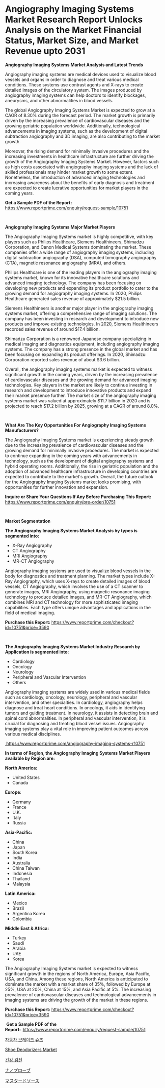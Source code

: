 <p><h1>Angiography Imaging Systems Market Research Report Unlocks Analysis on the Market Financial Status, Market Size, and Market Revenue upto 2031</h1></p><p><strong>Angiography Imaging Systems Market Analysis and Latest Trends</strong></p>
<p><p>Angiography imaging systems are medical devices used to visualize blood vessels and organs in order to diagnose and treat various medical conditions. These systems use contrast agents and X-rays to create detailed images of the circulatory system. The images produced by angiography imaging systems can help doctors to identify blockages, aneurysms, and other abnormalities in blood vessels.</p><p>The global Angiography Imaging Systems Market is expected to grow at a CAGR of 8.30% during the forecast period. The market growth is primarily driven by the increasing prevalence of cardiovascular diseases and the growing geriatric population worldwide. Additionally, technological advancements in imaging systems, such as the development of digital subtraction angiography and 3D imaging, are also contributing to the market growth.</p><p>Moreover, the rising demand for minimally invasive procedures and the increasing investments in healthcare infrastructure are further driving the growth of the Angiography Imaging Systems Market. However, factors such as high costs associated with angiography imaging systems and the lack of skilled professionals may hinder market growth to some extent. Nonetheless, the introduction of advanced imaging technologies and increasing awareness about the benefits of early diagnosis and treatment are expected to create lucrative opportunities for market players in the coming years.</p></p>
<p><strong>Get a Sample PDF of the Report:&nbsp;</strong> <a href="https://www.reportprime.com/enquiry/request-sample/10751">https://www.reportprime.com/enquiry/request-sample/10751</a></p>
<p>&nbsp;</p>
<p><strong>Angiography Imaging Systems Major Market Players</strong></p>
<p><p>The Angiography Imaging Systems market is highly competitive, with key players such as Philips Healthcare, Siemens Healthineers, Shimadzu Corporation, and Canon Medical Systems dominating the market. These companies offer a wide range of angiography imaging systems, including digital subtraction angiography (DSA), computed tomography angiography (CTA), magnetic resonance angiography (MRA), and others.</p><p>Philips Healthcare is one of the leading players in the angiography imaging systems market, known for its innovative healthcare solutions and advanced imaging technology. The company has been focusing on developing new products and expanding its product portfolio to cater to the growing demand for angiography imaging systems. In 2020, Philips Healthcare generated sales revenue of approximately $21.5 billion.</p><p>Siemens Healthineers is another major player in the angiography imaging systems market, offering a comprehensive range of imaging solutions. The company has been investing in research and development to introduce new products and improve existing technologies. In 2020, Siemens Healthineers recorded sales revenue of around $17.4 billion.</p><p>Shimadzu Corporation is a renowned Japanese company specializing in medical imaging and diagnostics equipment, including angiography imaging systems. The company has a strong presence in the global market and has been focusing on expanding its product offerings. In 2020, Shimadzu Corporation reported sales revenue of about $3.6 billion.</p><p>Overall, the angiography imaging systems market is expected to witness significant growth in the coming years, driven by the increasing prevalence of cardiovascular diseases and the growing demand for advanced imaging technologies. Key players in the market are likely to continue investing in research and development to introduce innovative products and expand their market presence further. The market size of the angiography imaging systems market was valued at approximately $11.7 billion in 2020 and is projected to reach $17.2 billion by 2025, growing at a CAGR of around 8.0%.</p></p>
<p>&nbsp;</p>
<p><strong>What Are The Key Opportunities For Angiography Imaging Systems Manufacturers?</strong></p>
<p><p>The Angiography Imaging Systems market is experiencing steady growth due to the increasing prevalence of cardiovascular diseases and the growing demand for minimally invasive procedures. The market is expected to continue expanding in the coming years with advancements in technology, such as the development of digital angiography systems and hybrid operating rooms. Additionally, the rise in geriatric population and the adoption of advanced healthcare infrastructure in developing countries are expected to contribute to the market's growth. Overall, the future outlook for the Angiography Imaging Systems market looks promising, with opportunities for further innovation and expansion.</p></p>
<p><strong>Inquire or Share Your Questions If Any Before Purchasing This Report:</strong> <a href="https://www.reportprime.com/enquiry/pre-order/10751">https://www.reportprime.com/enquiry/pre-order/10751</a></p>
<p>&nbsp;</p>
<p><strong>Market Segmentation</strong></p>
<p><strong>The Angiography Imaging Systems Market Analysis by types is segmented into:</strong></p>
<p><ul><li>X-Ray Angiography</li><li>CT Angiography</li><li>MRI Angiography</li><li>MR-CT Angiography</li></ul></p>
<p><p>Angiography imaging systems are used to visualize blood vessels in the body for diagnostics and treatment planning. The market types include X-Ray Angiography, which uses X-rays to create detailed images of blood vessels, CT Angiography, which involves the use of a CT scanner to generate images, MRI Angiography, using magnetic resonance imaging technology to produce detailed images, and MR-CT Angiography, which combines MRI and CT technology for more sophisticated imaging capabilities. Each type offers unique advantages and applications in the field of medical imaging.</p></p>
<p><strong>Purchase this Report:&nbsp;</strong><a href="https://www.reportprime.com/checkout?id=10751&price=3590">https://www.reportprime.com/checkout?id=10751&price=3590</a></p>
<p>&nbsp;</p>
<p><strong>The Angiography Imaging Systems Market Industry Research by Application is segmented into:</strong></p>
<p><ul><li>Cardiology</li><li>Oncology</li><li>Neurology</li><li>Peripheral and Vascular Intervention</li><li>Others</li></ul></p>
<p><p>Angiography imaging systems are widely used in various medical fields such as cardiology, oncology, neurology, peripheral and vascular intervention, and other specialties. In cardiology, angiography helps diagnose and treat heart conditions. In oncology, it aids in identifying tumors and guiding treatment. In neurology, it assists in detecting brain and spinal cord abnormalities. In peripheral and vascular intervention, it is crucial for diagnosing and treating blood vessel issues. Angiography imaging systems play a vital role in improving patient outcomes across various medical disciplines.</p></p>
<p><a href="https://www.reportprime.com/angiography-imaging-systems-r10751">&nbsp;https://www.reportprime.com/angiography-imaging-systems-r10751</a></p>
<p><strong>In terms of Region, the Angiography Imaging Systems Market Players available by Region are:</strong></p>
<p>
    <p> <strong> North America: </strong>
        <ul>
            <li>United States</li>
            <li>Canada</li>
        </ul>
        </p> 
    <p> <strong> Europe: </strong>
        <ul>
            <li>Germany</li>
            <li>France</li>
            <li>U.K.</li>
            <li>Italy</li>
            <li>Russia</li>
        </ul>
        </p> 
    <p> <strong> Asia-Pacific: </strong>
        <ul>
            <li>China</li>
            <li>Japan</li>
            <li>South Korea</li>
            <li>India</li>
            <li>Australia</li>
            <li>China Taiwan</li>
            <li>Indonesia</li>
            <li>Thailand</li>
            <li>Malaysia</li>
        </ul>
        </p> 
    <p> <strong> Latin America: </strong>
        <ul>
            <li>Mexico</li>
            <li>Brazil</li>
            <li>Argentina Korea</li>
            <li>Colombia</li>
        </ul>
        </p> 
    <p> <strong> Middle East & Africa: </strong>
        <ul>
            <li>Turkey</li>
            <li>Saudi</li>
            <li>Arabia</li>
            <li>UAE</li>
            <li>Korea</li>
        </ul>
    </p>
    </p>
<p><p>The Angiography Imaging Systems market is expected to witness significant growth in the regions of North America, Europe, Asia Pacific, USA, and China. Among these regions, North America is anticipated to dominate the market with a market share of 35%, followed by Europe at 25%, USA at 20%, China at 15%, and Asia Pacific at 5%. The increasing prevalence of cardiovascular diseases and technological advancements in imaging systems are driving the growth of the market in these regions.</p></p>
<p><strong>Purchase this Report: </strong><a href="https://www.reportprime.com/checkout?id=10751&price=3590">https://www.reportprime.com/checkout?id=10751&price=3590</a></p>
<p>&nbsp;<strong>Get a Sample PDF of the Report:&nbsp;&nbsp;</strong><a href="https://www.reportprime.com/enquiry/request-sample/10751">https://www.reportprime.com/enquiry/request-sample/10751</a></p>
<p><strong></strong></p>
<p><p><a href="https://github.com/apple8975768/Market-Research-Report-List-1/blob/main/697871274579.md">자동차 브레이크 슈즈</a></p><p><a href="https://issuu.com/reportprime-2/docs/shoe-deodorizers-market-size-2030.pptx">Shoe Deodorizers Market</a></p><p><a href="https://medium.com/@allanchulist567567jdf/%EC%9D%98%EB%A3%8C-%EA%B2%80%EC%82%AC-%EC%8B%9C%EC%9E%A5%EC%9D%80-%EC%8B%9C%EC%9E%A5-%EC%A0%90%EC%9C%A0%EC%9C%A8-%ED%81%AC%EA%B8%B0-%EB%B0%8F-2031%EB%85%84%EA%B9%8C%EC%A7%80-%EC%98%88%EC%83%81%EB%90%9C-%EC%98%88%EC%B8%A1%EC%97%90-%EC%B4%88%EC%A0%90%EC%9D%84-%EB%A7%9E%EC%B6%94%EA%B3%A0-%EC%9E%88%EC%8A%B5%EB%8B%88%EB%8B%A4-436362eae93b">건강 검진</a></p><p><a href="https://medium.com/@chrispcreem58/%E3%83%8A%E3%83%8E%E3%83%97%E3%83%AD%E3%83%BC%E3%83%96%E5%B8%82%E5%A0%B4%E3%83%A1%E3%83%88%E3%83%AA%E3%82%AF%E3%82%B9%E3%81%AE%E3%83%87%E3%82%B3%E3%83%BC%E3%83%87%E3%82%A3%E3%83%B3%E3%82%B0-%E5%B8%82%E5%A0%B4%E3%82%B7%E3%82%A7%E3%82%A2-%E3%83%88%E3%83%AC%E3%83%B3%E3%83%89-%E6%88%90%E9%95%B7%E3%83%91%E3%82%BF%E3%83%BC%E3%83%B3-9506946a3f25">ナノプローブ</a></p><p><a href="https://github.com/CarlieShields/Market-Research-Report-List-1/blob/main/948132779804.md">マスタードソース</a></p></p>